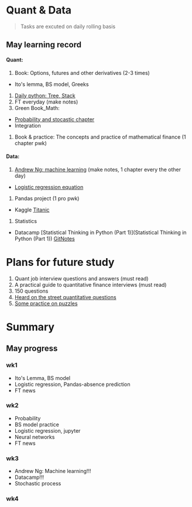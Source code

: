# Quant & Data
> Tasks are excuted on daily rolling basis

## May learning record
#### Quant:
 1. Book: Options, futures and other derivatives (2-3 times)
  * Ito's lemma, BS model, Greeks
 1. [Daily python: Tree, Stack](https://github.com/QinmengLUAN/Daily_Python_Coding)
 1. FT everyday (make notes)
 1. Green Book_Math: 
  * [Probability and stocastic chapter](https://github.com/QinmengLUAN/Quant-Data/tree/master/Quant)
  * Integration
 1. Book & practice: The concepts and practice of mathematical finance (1 chapter pwk)

#### Data:
 1. [Andrew Ng: machine learning](https://www.coursera.org/learn/machine-learning/home/welcome) (make notes, 1 chapter every the other day)
  * [Logistic regression equation](https://github.com/QinmengLUAN/Pandas_practice/blob/master/Logistic_regression_Moe.ipynb)
 1. Pandas project (1 pro pwk)
  * Kaggle [Titanic](https://github.com/QinmengLUAN/Pandas_practice/tree/master/Titanic_ML)
 1. Statistics
  * Datacamp [Statistical Thinking in Python (Part 1)](Statistical Thinking in Python (Part 1)) [GitNotes](https://github.com/QinmengLUAN/Quant-Data/blob/master/Data/datacamp_StatisticalThinkingPy.md)

# Plans for future study 
 1. Quant job interview questions and answers (must read)
 2. A practical guide to quantitative finance interviews (must read)
 3. 150 questions
 4. [Heard on the street quantitative questions](https://docs.google.com/viewer?a=v&pid=sites&srcid=bWl0ci5paXRtLmFjLmlufGNpdmlsfGd4OjZkYWM5OWM5ZmE3ZWFmY2E)
 5. [Some practice on puzzles](http://puzzles.nigelcoldwell.co.uk/)

# Summary
## May progress
### wk1 
 * Ito's Lemma, BS model
 * Logistic regression, Pandas-absence prediction
 * FT news
### wk2
 * Probability
 * BS model practice
 * Logistic regression, jupyter
 * Neural networks
 * FT news
### wk3
 * Andrew Ng: Machine learning!!! 
 * Datacamp!!!
 * Stochastic process
### wk4
 
